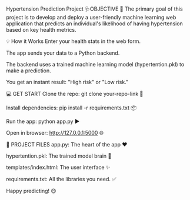 Hypertension Prediction Project 🩺OBJECTIVE 🎯
The primary goal of this project is to develop and deploy a user-friendly machine learning web application that predicts an individual's likelihood of having hypertension based on key health metrics.

💡 How it Works
Enter your health stats in the web form.

The app sends your data to a Python backend.

The backend uses a trained machine learning model (hypertention.pkl) to make a prediction.

You get an instant result: "High risk" or "Low risk."

💻 GET START
Clone the repo: git clone your-repo-link 🔗

Install dependencies: pip install -r requirements.txt 📦

Run the app: python app.py ▶️

Open in browser: http://127.0.0.1:5000 🌐

📁 PROJECT FILES
app.py: The heart of the app ❤️

hypertention.pkl: The trained model brain 🧠

templates/index.html: The user interface ✨

requirements.txt: All the libraries you need. ✅

Happy predicting! 😊
